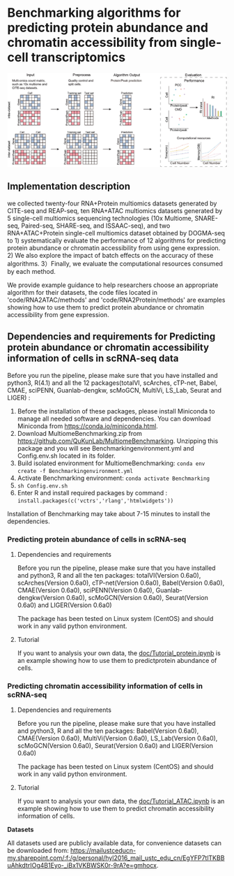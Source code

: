 # Benchmarking algorithms for predicting protein abundance and chromatin accessibility from single-cell transcriptomics
![WorkFolw](./fig/pipeline.jpg)

## Implementation description

  we collected twenty-four RNA+Protein multiomics datasets generated by CITE-seq and REAP-seq, ten RNA+ATAC multiomics datasets generated by 5 single-cell multiomics sequencing technologies (10x Multiome, SNARE-seq, Paired-seq, SHARE-seq, and ISSAAC-seq), and two RNA+ATAC+Protein single-cell multiomics dataset obtained by DOGMA-seq to 1) systematically evaluate the performance of 12 algorithms for predicting protein abundance or chromatin accessibility from using gene expression. 2) We also explore the impact of batch effects on the accuracy of these algorithms. 3）Finally, we evaluate the computational resources consumed by each method.

  We provide example guidance to help researchers choose an appropriate algorithm for their datasets,
  the code files located in 'code/RNA2ATAC/methods' and 'code/RNA2Protein/methods' are examples showing how to use them to predict protein abundance or chromatin accessibility from gene expression.


## Dependencies and requirements for Predicting protein abundance or chromatin accessibility information of cells in scRNA-seq data

 Before you run the pipeline, please make sure that you have installed and python3, R(4.1) and all the 12 packages(totalVI, scArches, cTP-net, Babel, CMAE, sciPENN, Guanlab-dengkw, scMoGCN, MultiVi, LS_Lab, Seurat and LIGER) :
1. Before the installation of these packages, please install Miniconda to manage all needed software and dependencies. You can download Miniconda from https://conda.io/miniconda.html.
2. Download MultiomeBenchmarking.zip from https://github.com/QuKunLab/MultiomeBenchmarking. Unzipping this package and you will see Benchmarkingenvironment.yml and Config.env.sh located in its folder.
3. Build isolated environment for MultiomeBenchmarking: 
`conda env create -f Benchmarkingenvironment.yml`
4. Activate Benchmarking environment:
`conda activate Benchmarking`
5. `sh Config.env.sh`
6. Enter R and install required packages by command : `install.packages(c('vctrs','rlang','htmlwidgets'))`

Installation of Benchmarking may take about 7-15 minutes to install the dependencies.

### Predicting protein abundance of cells in scRNA-seq

1. Dependencies and requirements

    Before you run the pipeline, please make sure that you have installed and python3, R and all the ten packages: totalVI(Version 0.6a0), scArches(Version 0.6a0), cTP-net(Version 0.6a0), Babel(Version 0.6a0), CMAE(Version 0.6a0), sciPENN(Version 0.6a0), Guanlab-dengkw(Version 0.6a0), scMoGCN(Version 0.6a0), Seurat(Version 0.6a0) and LIGER(Version 0.6a0)
 
   The package has been tested on Linux system (CentOS) and should work in any valid python environment. 

2. Tutorial

   If you want to analysis your own data, the [doc/Tutorial_protein.ipynb](https://github.com/QuKunLab/MultiomeBenchmarking/blob/main/doc/Tutorial_protein.ipynb) is an example showing how to use them to predictprotein abundance of cells.
  
### Predicting chromatin accessibility information of cells in scRNA-seq

1.  Dependencies and requirements

    Before you run the pipeline, please make sure that you have installed and python3, R and all the ten packages: Babel(Version 0.6a0), CMAE(Version 0.6a0), MultiVi(Version 0.6a0), LS_Lab(Version 0.6a0), scMoGCN(Version 0.6a0), Seurat(Version 0.6a0) and LIGER(Version 0.6a0)
 
    The package has been tested on Linux system (CentOS) and should work in any valid python environment. 

2. Tutorial

   If you want to analysis your own data, the [doc/Tutorial_ATAC.ipynb](https://github.com/QuKunLab/MultiomeBenchmarking/blob/main/doc/Tutorial_ATAC.ipynb) is an example showing how to use them to predict chromatin accessibility information of cells.


__Datasets__

  All datasets used are publicly available data, for convenience datasets can be downloaded from: https://mailustceducn-my.sharepoint.com/:f:/g/personal/hyl2016_mail_ustc_edu_cn/EgYFP7tlTKBBuAhkdtrIOg4B1Eyo-_iBx1VKBWSK0r-9rA?e=gmhocx.

<!--For citation and further information please refer to: __Li, B., Zhang, W., Guo, C. et al. Benchmarking spatial and single-cell transcriptomics integration methods for transcript distribution prediction and cell type deconvolution. Nat Methods (2022). https://doi.org/10.1038/s41592-022-01480-9__.-->



